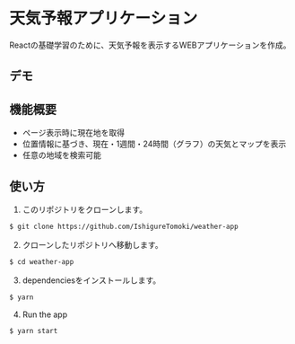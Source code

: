 # 天気予報アプリケーション

Reactの基礎学習のために、天気予報を表示するWEBアプリケーションを作成。

## デモ

## 機能概要
- ページ表示時に現在地を取得
- 位置情報に基づき、現在・1週間・24時間（グラフ）の天気とマップを表示
- 任意の地域を検索可能


## 使い方

1. このリポジトリをクローンします。

```bash
$ git clone https://github.com/IshigureTomoki/weather-app
```

2. クローンしたリポジトリへ移動します。

```bash
$ cd weather-app
```

3. dependenciesをインストールします。

```bash
$ yarn
```

4. Run the app

```bash
$ yarn start
```
